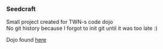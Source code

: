 ### Seedcraft

Small project created for TWN-s code dojo  
No git history because I forgot to init git until it was too late :)

Dojo found [here](https://github.com/priitpu/code-dojo)
